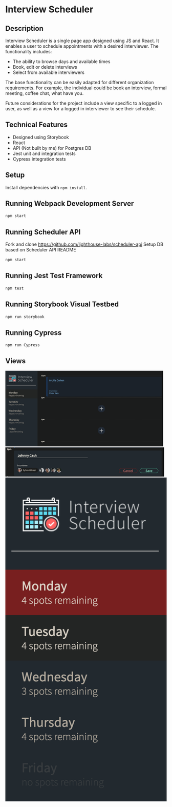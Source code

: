 # Interview Scheduler

## Description

Interview Scheduler is a single page app designed using JS and React. It enables a user to schedule appointments with a desired interviewer. The functionality includes:
- The ability to browse days and available times
- Book, edit or delete interviews
- Select from available interviewers

The base functionality can be easily adapted for different organization requirements. For example, the individual could be book an interview, formal meeting, coffee chat, what have you.

Future considerations for the project include a view specific to a logged in user, as well as a view for a logged in interviewer to see their schedule.

## Technical Features

- Designed using Storybook
- React
- API (Not built by me) for Postgres DB
- Jest unit and integration tests
- Cypress integration tests

## Setup

Install dependencies with `npm install`.

## Running Webpack Development Server

```sh
npm start
```

## Running Scheduler API

Fork and clone https://github.com/lighthouse-labs/scheduler-api
Setup DB based on Scheduler API README

```sh
npm start
```


## Running Jest Test Framework

```sh
npm test
```

## Running Storybook Visual Testbed

```sh
npm run storybook
```

## Running Cypress

```sh
npm run Cypress
```

## Views


!["Scheduler app view"](https://raw.githubusercontent.com/connorcodefoot/scheduler/master/docs/Scheduler-app.png)
!["New appointment"](https://github.com/connorcodefoot/scheduler/blob/master/docs/Scheduler-new.png)
!["Day List"](https://github.com/connorcodefoot/scheduler/blob/master/docs/Scheduler-daylist.png)

